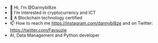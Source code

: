 - 👋 Hi, I’m @Dannybl8ze
- 👀 I’m interested in cryptocurrency and ICT
- 🌱 A Blockchain technology certified
- 📫 How to reach me https://instagram.com/dannybl8ze and on Twitter: https://twitter.com/Favsuzie
- AI, Data Management and Python developer
<!---
Dannybl8ze/Dannybl8ze is a ✨ special ✨ repository because its `README.md` (this file) appears on your GitHub profile.
You can click the Preview link to take a look at your changes.
--->
